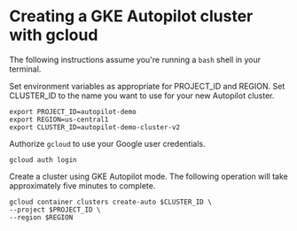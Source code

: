 # Creating a GKE Autopilot cluster with gcloud

The following instructions assume you're running a `bash` shell in your
terminal.

Set environment variables as appropriate for PROJECT_ID and REGION. Set
CLUSTER_ID to the name you want to use for your new Autopilot cluster.

```text
export PROJECT_ID=autopilot-demo
export REGION=us-central1
export CLUSTER_ID=autopilot-demo-cluster-v2
```

Authorize `gcloud` to use your Google user credentials.

```text
gcloud auth login
```

Create a cluster using GKE Autopilot mode. The following operation will take
approximately five minutes to complete.

```text
gcloud container clusters create-auto $CLUSTER_ID \
--project $PROJECT_ID \
--region $REGION
```
